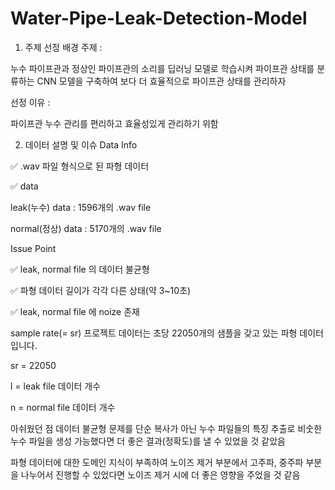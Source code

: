 # Water-Pipe-Leak-Detection-Model
1. 주제 선정 배경
주제 :

누수 파이프관과 정상인 파이프관의 소리를 딥러닝 모델로 학습시켜 파이프관 상태를 분류하는 CNN 모델을 구축하여 보다 더 효율적으로 파이프관 상태를 관리하자

선정 이유 :

파이프관 누수 관리를 편리하고 효율성있게 관리하기 위함

2. 데이터 설명 및 이슈
Data Info

✅ .wav 파일 형식으로 된 파형 데이터

✅ data

leak(누수) data : 1596개의 .wav file

normal(정상) data : 5170개의 .wav file

Issue Point

✅ leak, normal file 의 데이터 불균형

✅ 파형 데이터 길이가 각각 다른 상태(약 3~10초)

✅ leak, normal file 에 noize 존재


sample rate(= sr)
프로젝트 데이터는 초당 22050개의 샘플을 갖고 있는 파형 데이터 입니다.

sr = 22050

l = leak file 데이터 개수

n = normal file 데이터 개수




아쉬웠던 점
데이터 불균형 문제를 단순 복사가 아닌 누수 파일들의 특징 추출로 비숫한 누수 파일을 생성 가능했다면 더 좋은 결과(정확도)를 낼 수 있었을 것 같았음

파형 데이터에 대한 도메인 지식이 부족하여 노이즈 제거 부분에서 고주파, 중주파 부분을 나누어서 진행할 수 있었다면 노이즈 제거 시에 더 좋은 영향을 주었을 것 같음
